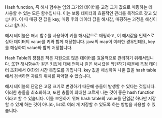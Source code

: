 Hash function, 즉 해시 함수는 임의 크기의 데이터를 고정 크기 값으로 매핑하는 데 사용할 수 있는 모든 함수입니다. 이는 보통 데이터의 효율적인 관리를 목적으로 갖고 있습니다. 이 때 매핑 전 값을 key, 매핑 후의 데이터 값을 해시값, 매핑하는 과정을 해싱이라고 합니다. 

해시 테이블은 해시 함수를 사용하여 키를 해시값으로 매핑하고, 이 해시값을 인덱스로 삼아 데이터의 value를 키와 함께 저장합니다. java의 map이 이러한 경우인데요, key를 해싱하여 value와 함께 저장합니다.

Hash Table의 장점은 적은 자원으로 많은 데이터를 효율적으로 관리하기 위해서입니다. 또한 해시함수가 같은 키값에 대해 언제나 같은 해시값을 리턴하기 때문에 특정 데이터 조회에서 O(1)의 시간 복잡도를 가집니다. key 값을 해싱하여 나온 값을 hash table에서 검색하면 자료의 위치를 파악할 수 있습니다.

해시 테이블의 단점은 고정 크기로 변경하기 때문에 충돌이 발생할 수 있다는 것입니다. 이러한 충돌을 최소화하고, 또한 충돌이 최대한 고르게 나는 것이 좋은 hash function이라고 할 수 있습니다. 이를 보완하기 위해 hash table의 value를 단일값 하나만 저장할 수 있게 하는 것이 아니라, list로 여러 개 저장할 수 있도록 하는 방법을 사용할 수 있습니다.
